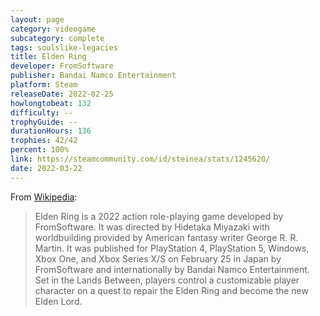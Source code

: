 ```yaml
---
layout: page
category: videogame
subcategory: complete
tags: soulslike-legacies
title: Elden Ring
developer: FromSoftware
publisher: Bandai Namco Entertainment
platform: Steam
releaseDate: 2022-02-25
howlongtobeat: 132
difficulty: --
trophyGuide: --
durationHours: 136
trophies: 42/42
percent: 100%
link: https://steamcommunity.com/id/steinea/stats/1245620/
date: 2022-03-22
---
```


<!-- Playtime is 178 total, split across main game 136h and SotE 42h -->

From [Wikipedia](https://en.wikipedia.org/wiki/Elden_Ring):

> Elden Ring is a 2022 action role-playing game developed by FromSoftware. It was directed by Hidetaka Miyazaki with worldbuilding provided by American fantasy writer George R. R. Martin. It was published for PlayStation 4, PlayStation 5, Windows, Xbox One, and Xbox Series X/S on February 25 in Japan by FromSoftware and internationally by Bandai Namco Entertainment. Set in the Lands Between, players control a customizable player character on a quest to repair the Elden Ring and become the new Elden Lord.
